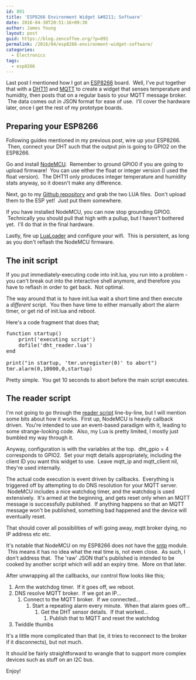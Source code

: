 ```yaml
---
id: 891
title: 'ESP8266 Environment Widget &#8211; Software'
date: 2016-04-30T20:51:16+09:30
author: James Young
layout: post
guid: https://blog.zencoffee.org/?p=891
permalink: /2016/04/esp8266-environment-widget-software/
categories:
  - Electronics
tags:
  - esp8266
---
```

Last post I mentioned how I got an [ESP8266](https://www.sparkfun.com/products/13678) board.  Well, I've put together that with a [DHT11](https://www.adafruit.com/product/386) and [MQTT](http://mqtt.org/) to create a widget that senses temperature and humidity, then posts that on a regular basis to your MQTT message broker.  The data comes out in JSON format for ease of use.  I'll cover the hardware later, once I get the rest of my prototype boards.

## Preparing your ESP8266

Following guides mentioned in my previous post, wire up your ESP8266.  Then, connect your DHT such that the output pin is going to GPIO2 on the ESP8266.

Go and install [NodeMCU](https://github.com/nodemcu/nodemcu-firmware).  Remember to ground GPIO0 if you are going to upload firmware!  You can use either the float or integer version (I used the float version).  The DHT11 only produces integer temperature and humidity stats anyway, so it doesn't make any difference.

Next, go to my [Github repository](https://github.com/jmyoung/zencoding-blog/tree/master/esp8266/dht_reader) and grab the two LUA files.  Don't upload them to the ESP yet!  Just put them somewhere.

If you have installed NodeMCU, you can now stop grounding GPIO0.  Technically you should pull that high with a pullup, but I haven't bothered yet.  I'll do that in the final hardware.

Lastly, fire up [LuaLoader](http://benlo.com/esp8266/) and configure your wifi.  This is persistent, as long as you don't reflash the NodeMCU firmware.

## The init script

If you put immediately-executing code into init.lua, you run into a problem - you can't break out into the interactive shell anymore, and therefore you have to reflash in order to get back.  Not optimal.

The way around that is to have init.lua wait a short time and then execute a _different_ script.  You then have time to either manually abort the alarm timer, or get rid of init.lua and reboot.

Here's a code fragment that does that;

<pre>function startup()
	print('executing script')
	dofile('dht_reader.lua')
end

print("in startup, 'tmr.unregister(0)' to abort")
tmr.alarm(0,10000,0,startup)</pre>

Pretty simple.  You get 10 seconds to abort before the main script executes.

## The reader script

I'm not going to go through the [reader script](https://raw.githubusercontent.com/jmyoung/zencoding-blog/master/esp8266/dht_reader/dht_reader.lua) line-by-line, but I will mention some bits about how it works.  First up, NodeMCU is heavily callback driven.  You're intended to use an event-based paradigm with it, leading to some strange-looking code.  Also, my Lua is pretty limited, I mostly just bumbled my way through it.

Anyway, configuration is with the variables at the top.  dht\_gpio = 4 corresponds to GPIO2.  Set your mqtt details appropriately, including the client ID you want this widget to use.  Leave mqtt\_ip and mqtt_client nil, they're used internally.

The actual code execution is event driven by callbacks.  Everything is triggered off by attempting to do DNS resolution for your MQTT server.  NodeMCU includes a nice watchdog timer, and the watchdog is used extensively.  It's armed at the beginning, and gets reset only when an MQTT message is successfully published.  If anything happens so that an MQTT message won't be published, something bad happened and the device will eventually reset.

That should cover all possibilities of wifi going away, mqtt broker dying, no IP address etc etc.

It's notable that NodeMCU on my ESP8266 does not have the [sntp](https://nodemcu.readthedocs.io/en/dev/en/modules/sntp/) module.  This means it has no idea what the real time is, not even close.  As such, I don't address that.  The 'raw' JSON that's published is intended to be cooked by another script which will add an expiry time.  More on that later.

After unwrapping all the callbacks, our control flow looks like this;

  1. Arm the watchdog timer.  If it goes off, we reboot.
  2. DNS resolve MQTT broker.  If we got an IP... 
      1. Connect to the MQTT broker.  If we connected... 
          1. Start a repeating alarm every minute.  When that alarm goes off... 
              1. Get the DHT sensor details.  If that worked... 
                  1. Publish that to MQTT and reset the watchdog
  3. Twiddle thumbs

It's a little more complicated than that (ie, it tries to reconnect to the broker if it disconnects), but not much.

It should be fairly straightforward to wrangle that to support more complex devices such as stuff on an I2C bus.

Enjoy!